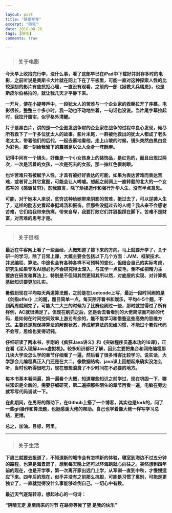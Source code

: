 ```yaml
---

layout: post
title: "随便写写"
excerpt: "随笔"
date: 2018-08-26
tags: [随笔]
comments: true

---
```


>### 关于电影

**今天早上收拾完行李，没什么事，看了这部早已在iPad中下载好并封存多时的电影，之前听说是奥斯卡大片就在网上下在了平板里，可能一直对这种探索人性的比较深刻的影片有些抗拒心理，一直没有观看，之前的一部《拯救大兵瑞恩》，也是斯皮尔伯格拍的，就让我几天才平静下来。**

**一开片，便在小提琴声中，一段犹太人的苦难与一个企业家的救赎拉开了序幕。电影很长，整整三个多小时，我一动也不动地坐着，一句话也没说。当片尾字幕拉起时，我拉开窗帘，似乎格外清醒。**

**片子是黑白片，讲的是一个企图发战争财的企业家在战争的过程中良心发现，倾尽所有救下了一千多位犹太人的故事。影片末尾，一群被他救出的犹太人都成了老头老太太，带着他们的后代，一起去墓地看他，走上山坡的时候，镜头突然由黑白变为彩色，那一刻给我留下的震撼足以让人全身一阵酥麻。**

**记得中间有一个镜头，好像是一个小女孩身上的装饰品，是红色的，而且出现过两次，一次是活着的女孩，一次是死去的女孩，那一抹红色很刺眼。**

**也许苦难只有被赋予人性，才具有被好好表达的可能，如果为表达苦难而表达苦难，或者背上其它意图，可能会让人唏嘘。想起之前网上一直转载的北大的一个女孩写的《感谢贫穷》，恕我直言，除了矫揉造作和强行升华人生，没有半点意思。**

**可能，对于她本人来说，贫穷这种给她带来阴影的苦难，挺过去了，可以逆袭人生了，这样的励志史看起来挺鸡汤和振奋。但那些没挺过去的人呢？我从来不会感谢苦难，它们给我带来伤痛，带来自卑，我要打败它们并狠狠踩在脚下。苦难不是财富，对苦难的思考才是。**

---

>### 关于目标

**最近在牛客网上看了一些面经，大概知道了接下来的方向。马上就要开学了，关于研一的学习，除了日常上课，大概主要会包括以下几个方面：JVM、框架技术、并发编程、算法。中途也会有各种各样不可预料的变化，但结合自己的实际考虑，研究生如果专攻AI想必也不会研究得太深入，与其学一点皮毛，倒不如把精力主要放在研发和算法上，特别是不但知其然更知其所以然，对底层的实现、对计算机基础知识要更加扎实。**

**暑假到现在平均每天两道算法题，之前是在Leetcode上写，最近一段时间刷的是《剑指offer》上的题，题目简单一点，每天除开看书和娱乐，平均4-5个题，不到两周就刷完了。可能大二大三的时候为了比赛也刷过一些，那时就觉得过了所有样例，AC就很满足了。但现在刷完之后，还是会去看看别的大佬简洁而巧妙的代码，是如何在时间空间效率上游刃有余的，能不能学习和借鉴这些高效的思维方式。主要还是想保持算法的解题状态，养成解算法的思维习惯，不能过个暑假代码不会写，思维也变得迟钝。**

**仔细研读了两本书，李刚的《疯狂Java讲义》和《突破程序员基本功的16课》，正在看《深入理解Java虚拟机》。较多知识都已了解，因此主要把集合和网络编程那几块大学没怎么学的章节仔细看了一遍，然后看了很多博客比较学习。说实话，大学那会儿编程真正入门还是在大二，像数据结构、java课上回想起来确实没怎么听，当时也听得很吃力，现在想想浪费了不少时间在不必要的地方。**

**每本书基本看两遍，第一遍看个大概，知道哪些知识之前学过，现在巩固一下，哪些知识是全新的，需要仔细研究，第二遍把那些陌生的章节再看一遍，电脑在旁边就写写代码调试一下。**

**在此期间，在男哥的帮助下，在Github上搭了一个博客，其实也是fork的，问了一些git操作和算法题，也挺感谢大佬的帮助。自己也学着像大佬一样写学习总结，更博。**

**总之，加油。目标，阿里。**

---

>### 关于生活

**下周三就要去报道了，不知道新的城市会有怎样新的体验，寝室到海边不过五分钟的路程，也算是海景房了，想到每天晚上还可以环海跑就心向往之。突然想到四年前的现在，也是开学季，第一次离开家出远门上学，从军训一直到中秋，才慢慢适应下来。四年后的现在，似乎并没有之前那么抗拒，可能是习惯了离别，可能是更独立了，一直就觉得没什么事能够难倒自己，一切心中有数。**

**最近天气逐渐转凉，想起冰心的一句诗：**

**“阴晴无定**
**夏至雨来的时节**
**在路旁等候了望**
**是我的快乐”**
